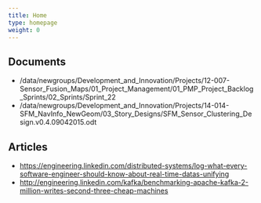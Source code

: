 ```yaml
---
title: Home
type: homepage
weight: 0
---
```


## Documents
- /data/newgroups/Development_and_Innovation/Projects/12-007-Sensor_Fusion_Maps/01_Project_Management/01_PMP_Project_Backlog_Sprints/02_Sprints/Sprint_22
- /data/newgroups/Development_and_Innovation/Projects/14-014-SFM_NavInfo_NewGeom/03_Story_Designs/SFM_Sensor_Clustering_Design.v0.4.09042015.odt

## Articles
- https://engineering.linkedin.com/distributed-systems/log-what-every-software-engineer-should-know-about-real-time-datas-unifying
- http://engineering.linkedin.com/kafka/benchmarking-apache-kafka-2-million-writes-second-three-cheap-machines

